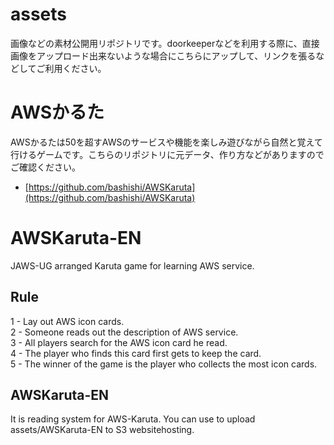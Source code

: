 # assets
画像などの素材公開用リポジトリです。doorkeeperなどを利用する際に、直接画像をアップロード出来ないような場合にこちらにアップして、リンクを張るなどしてご利用ください。


# AWSかるた

AWSかるたは50を超すAWSのサービスや機能を楽しみ遊びながら自然と覚えて行けるゲームです。こちらのリポジトリに元データ、作り方などがありますのでご確認ください。

* [https://github.com/bashishi/AWSKaruta](https://github.com/bashishi/AWSKaruta)

# AWSKaruta-EN
JAWS-UG arranged Karuta  game for learning AWS service.

## Rule
1 - Lay out AWS icon cards.  
2 - Someone reads out the description of AWS service.  
3 - All players search for the AWS icon card he read.  
4 - The player who finds this card first gets to keep the card.  
5 - The winner of the game is the player who collects the most icon cards.  


## AWSKaruta-EN
It is reading system for AWS-Karuta.
You can  use to upload assets/AWSKaruta-EN to S3 websitehosting.
